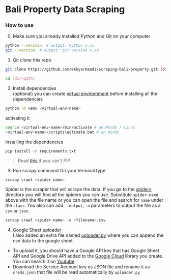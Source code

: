 # Bali Property Data Scraping

### How to use

0. Make sure you already installed Python and Git on your computer

```bash
python --version  # output: Python x.xx
git --version  # output: git version x.xx
```

1. Git clone this repo  

```bash
git clone https://github.com/ekkyarmandi/scraping-bali-property.git (dir-path)[optional]
```

```bash
cd [dir-path]
```

2. Install dependencies  
   (optional) you can create [virtual environtment](https://python.land/virtual-environments/virtualenv) before installing all the dependencies

```bash
python -m venv <virtual-env-name>
```

activating it

```bash
source <virtual-env-name>/bin/activate # on MacOS / Linus
<virtual-env-name>\scripts\activate.bat # on WinOS
```

Installing the dependencies

```
pip install -r requirements.txt
```

> Read [this](https://pip.pypa.io/en/stable/installation) if you can't PIP

3. Run scrapy command
On your terminal type

```bash
scrapy crawl <spider-name>
```

Spider is the scraper that will scrape the data. If you go to the [spiders](properties/spiders/) directory you will find all the spiders you can use. Substitute `spider-name` above with the file name or you can open the file and search for `name` under the `class`.
You also can add `--output`, `-o` parameters to output the file as a `csv` or `json`.

```bash
scrapy crawl <spider-name> -o <filename>.csv
```

4. Google Sheet uploader  
   I also added an extra file named [uploader.py](/uploader.py) where you can append the csv data to the google sheet

- To upload it, you should have a Google API key that has Google Sheet API and Google Drive API added to the [Google Cloud](https://console.developers.google.com) library you create. You can search it on [Youtube](https://www.youtube.com/results?search_query=how+to+use+gspread)
- Download the Service Account key as JSON file and rename it as `creds.json` that file will be read automatically by `uploader.py`
